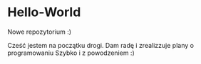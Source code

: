 # Hello-World
Nowe repozytorium :)


Cześć
jestem na początku drogi. Dam radę i zrealizzuje plany o programowaniu
Szybko i z powodzeniem 
:)
